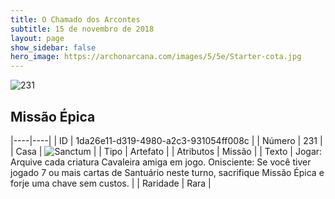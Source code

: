 ```yaml
---
title: O Chamado dos Arcontes
subtitle: 15 de novembro de 2018
layout: page
show_sidebar: false
hero_image: https://archonarcana.com/images/5/5e/Starter-cota.jpg
---
```


![231](https://cdn.keyforgegame.com/media/card_front/pt/341_231_9CW6R752CCQG_pt.png)

## Missão Épica

|----|----|
| ID | 1da26e11-d319-4980-a2c3-931054ff008c |
| Número | 231 |
| Casa | ![Sanctum](https://archonarcana.com/images/thumb/c/c7/Sanctum.png/22px-Sanctum.png "Santuário") |
| Tipo | Artefato |
| Atributos | Missão |
| Texto | Jogar: Arquive cada criatura Cavaleira amiga em jogo. Onisciente: Se você tiver jogado 7  ou mais cartas de Santuário neste turno, sacrifique Missão Épica e forje uma  chave sem custos. |
| Raridade | Rara |
